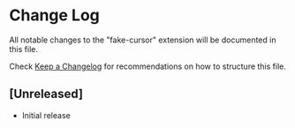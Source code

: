 # Change Log

All notable changes to the "fake-cursor" extension will be documented in this file.

Check [Keep a Changelog](http://keepachangelog.com/) for recommendations on how to structure this file.

## [Unreleased]

- Initial release